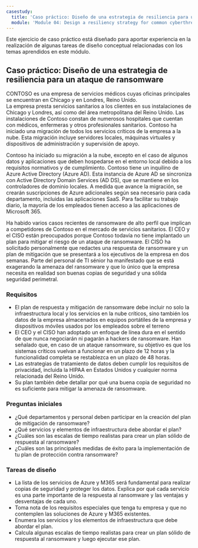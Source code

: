 ```yaml
---
casestudy:
  title: 'Caso práctico: Diseño de una estrategia de resiliencia para un ataque de ransomware'
  module: 'Module 04: Design a resiliency strategy for common cyberthreats like ransomware'
---
```

Este ejercicio de caso práctico está diseñado para aportar experiencia en la realización de algunas tareas de diseño conceptual relacionadas con los temas aprendidos en este módulo.

## Caso práctico: Diseño de una estrategia de resiliencia para un ataque de ransomware
 
CONTOSO es una empresa de servicios médicos cuyas oficinas principales se encuentran en Chicago y en Londres, Reino Unido.  
La empresa presta servicios sanitarios a los clientes en sus instalaciones de Chicago y Londres, así como del área metropolitana del Reino Unido.  Las instalaciones de Contoso constan de numerosos hospitales que cuentan con médicos, enfermeras y otros profesionales sanitarios. Contoso ha iniciado una migración de todos los servicios críticos de la empresa a la nube. Esta migración incluye servidores locales, máquinas virtuales y dispositivos de administración y supervisión de apoyo.

Contoso ha iniciado su migración a la nube, excepto en el caso de algunos datos y aplicaciones que deben hospedarse en el entorno local debido a los requisitos normativos y de cumplimiento. Contoso tiene un inquilino de Azure Active Directory (Azure AD). Esta instancia de Azure AD se sincroniza con Active Directory Domain Services (AD DS), que se mantiene en los controladores de dominio locales. A medida que avance la migración, se crearán suscripciones de Azure adicionales según sea necesario para cada departamento, incluidas las aplicaciones SaaS. Para facilitar su trabajo diario, la mayoría de los empleados tienen acceso a las aplicaciones de Microsoft 365.  
 
Ha habido varios casos recientes de ransomware de alto perfil que implican a competidores de Contoso en el mercado de servicios sanitarios. El CEO y el CISO están preocupados porque Contoso todavía no tiene implantado un plan para mitigar el riesgo de un ataque de ransomware. El CISO ha solicitado personalmente que redactes una respuesta de ransomware y un plan de mitigación que se presentará a los ejecutivos de la empresa en dos semanas. Parte del personal de TI sénior ha manifestado que se está exagerando la amenaza del ransomware y que lo único que la empresa necesita en realidad son buenas copias de seguridad y una sólida seguridad perimetral.
 
### Requisitos

* El plan de respuesta y mitigación de ransomware debe incluir no solo la infraestructura local y los servicios en la nube críticos, sino también los datos de la empresa almacenados en equipos portátiles de la empresa y dispositivos móviles usados por los empleados sobre el terreno
* El CEO y el CISO han adoptado un enfoque de línea dura en el sentido de que nunca negociarán ni pagarán a hackers de ransomware. Han señalado que, en caso de un ataque ransomware, su objetivo es que los sistemas críticos vuelvan a funcionar en un plazo de 12 horas y la funcionalidad completa se restablezca en un plazo de 48 horas.
* Las estrategias de tratamiento de datos deben cumplir los requisitos de privacidad, incluida la HIPAA en Estados Unidos y cualquier norma relacionada del Reino Unido.
* Su plan también debe detallar por qué una buena copia de seguridad no es suficiente para mitigar la amenaza de ransomware.

### Preguntas iniciales

* ¿Qué departamentos y personal deben participar en la creación del plan de mitigación de ransomware? 
* ¿Qué servicios y elementos de infraestructura debe abordar el plan? 
* ¿Cuáles son las escalas de tiempo realistas para crear un plan sólido de respuesta al ransomware?
* ¿Cuáles son las principales medidas de éxito para la implementación de tu plan de protección contra ransomware?

### Tareas de diseño

* La lista de los servicios de Azure y M365 será fundamental para realizar copias de seguridad y proteger los datos. Explica por qué cada servicio es una parte importante de la respuesta al ransomware y las ventajas y desventajas de cada uno.
* Toma nota de los requisitos especiales que tenga tu empresa y que no contemplen las soluciones de Azure y M365 existentes.
* Enumera los servicios y los elementos de infraestructura que debe abordar el plan.
* Calcula algunas escalas de tiempo realistas para crear un plan sólido de respuesta al ransomware y luego ejecutar ese plan. 